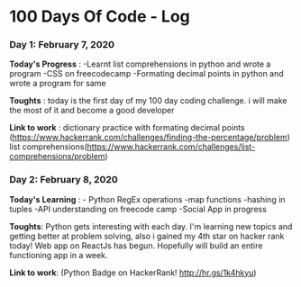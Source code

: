 # 100 Days Of Code - Log

### Day 1: February 7, 2020

**Today's Progress** : -Learnt list comprehensions in python and wrote a program  -CSS on freecodecamp  -Formating decimal points in python and wrote a program for same

**Toughts** : today is the first day of my 100 day coding challenge. i will make the most of it and become a good developer

**Link to work** : dictionary practice with formating decimal points (https://www.hackerrank.com/challenges/finding-the-percentage/problem)
list comprehensions(https://www.hackerrank.com/challenges/list-comprehensions/problem)

### Day 2: February 8, 2020

**Today's Learning** : - Python RegEx operations -map functions -hashing in tuples -API understanding on freecode camp -Social App in progress 

**Toughts**: Python gets interesting with each day. I'm learning new topics and getting better at problem solving, also i gained my 4th star on hacker rank today! 
Web app on ReactJs has begun. Hopefully will build an entire functioning app in a week.

**Link to work**: (Python Badge on HackerRank! http://hr.gs/1k4hkyu)

